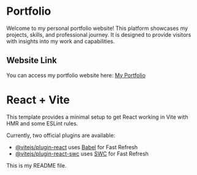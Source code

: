 # Portfolio
Welcome to my personal portfolio website! This platform showcases my projects, skills, and professional journey. It is designed to provide visitors with insights into my work and capabilities.

## Website Link
You can access my portfolio website here: [My Portfolio](https://portfolio-kappa-dun-21.vercel.app/)
# React + Vite

This template provides a minimal setup to get React working in Vite with HMR and some ESLint rules.

Currently, two official plugins are available:
- [@vitejs/plugin-react](https://github.com/vitejs/vite-plugin-react/blob/main/packages/plugin-react/README.md) uses [Babel](https://babeljs.io/) for Fast Refresh
- [@vitejs/plugin-react-swc](https://github.com/vitejs/vite-plugin-react-swc) uses [SWC](https://swc.rs/) for Fast Refresh

This is my README file.
